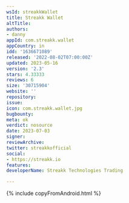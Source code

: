```yaml
---
wsId: streakkWallet
title: Streakk Wallet
altTitle:
authors:
- danny
appId: com.streakk.wallet
appCountry: in
idd: '1636671089'
released: '2022-08-02T07:00:00Z'
updated: 2023-05-16
version: '2.3'
stars: 4.33333
reviews: 6
size: '30715904'
website: ''
repository:
issue:
icon: com.streakk.wallet.jpg
bugbounty:
meta: ok
verdict: nosource
date: 2023-07-03
signer:
reviewArchive:
twitter: streakkofficial
social:
- https://streakk.io
features:
developerName: Streakk Technologies Trading

---
```


{% include copyFromAndroid.html %}
